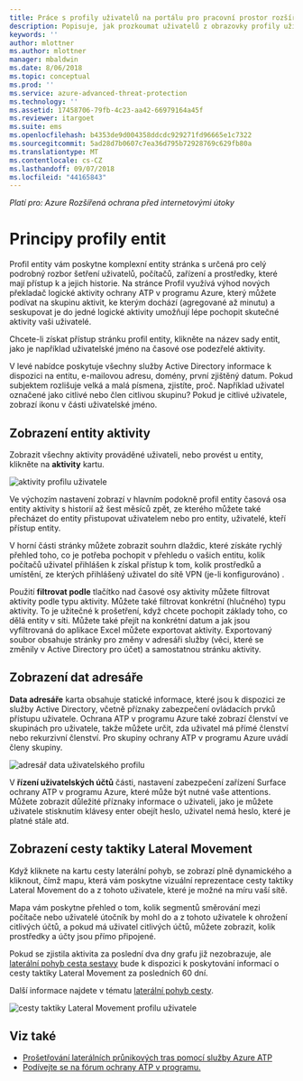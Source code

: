 ```yaml
---
title: Práce s profily uživatelů na portálu pro pracovní prostor rozšířené ochrany před internetovými útoky pro Azure | Dokumentace Microsoftu
description: Popisuje, jak prozkoumat uživatelů z obrazovky profily uživatelů na portálu pro pracovní prostor služby Azure ATP
keywords: ''
author: mlottner
ms.author: mlottner
manager: mbaldwin
ms.date: 8/06/2018
ms.topic: conceptual
ms.prod: ''
ms.service: azure-advanced-threat-protection
ms.technology: ''
ms.assetid: 17458706-79fb-4c23-aa42-66979164a45f
ms.reviewer: itargoet
ms.suite: ems
ms.openlocfilehash: b4353de9d004358ddcdc929271fd96665e1c7322
ms.sourcegitcommit: 5ad28d7b0607c7ea36d795b72928769c629fb80a
ms.translationtype: MT
ms.contentlocale: cs-CZ
ms.lasthandoff: 09/07/2018
ms.locfileid: "44165843"
---
```

*Platí pro: Azure Rozšířená ochrana před internetovými útoky*



# <a name="understanding-entity-profiles"></a>Principy profily entit

Profil entity vám poskytne komplexní entity stránka s určená pro celý podrobný rozbor šetření uživatelů, počítačů, zařízení a prostředky, které mají přístup k a jejich historie. Na stránce Profil využívá výhod nových překladač logické aktivity ochrany ATP v programu Azure, který můžete podívat na skupinu aktivit, ke kterým dochází (agregované až minutu) a seskupovat je do jedné logické aktivity umožňují lépe pochopit skutečné aktivity vaši uživatelé.

Chcete-li získat přístup stránku profil entity, klikněte na název sady entit, jako je například uživatelské jméno na časové ose podezřelé aktivity.

V levé nabídce poskytuje všechny služby Active Directory informace k dispozici na entitu, e-mailovou adresu, domény, první zjištěný datum. Pokud subjektem rozlišuje velká a malá písmena, zjistíte, proč. Například uživatel označené jako citlivé nebo člen citlivou skupinu?
Pokud je citlivé uživatele, zobrazí ikonu v části uživatelské jméno.

## <a name="view-entity-activities"></a>Zobrazení entity aktivity

Zobrazit všechny aktivity prováděné uživateli, nebo provést u entity, klikněte na **aktivity** kartu. 

 ![aktivity profilu uživatele](media/user-profile-activities.png)

Ve výchozím nastavení zobrazí v hlavním podokně profil entity časová osa entity aktivity s historií až šest měsíců zpět, ze kterého můžete také přecházet do entity přistupovat uživatelem nebo pro entity, uživatelé, kteří přístup entity.

V horní části stránky můžete zobrazit souhrn dlaždic, které získáte rychlý přehled toho, co je potřeba pochopit v přehledu o vašich entitu, kolik počítačů uživatel přihlášen k získal přístup k tom, kolik prostředků a umístění, ze kterých přihlášený uživatel do sítě VPN (je-li konfigurováno) . 

Použití **filtrovat podle** tlačítko nad časové osy aktivity můžete filtrovat aktivity podle typu aktivity. Můžete také filtrovat konkrétní (hlučného) typu aktivity. To je užitečné k prošetření, když chcete pochopit základy toho, co dělá entity v síti. Můžete také přejít na konkrétní datum a jak jsou vyfiltrovaná do aplikace Excel můžete exportovat aktivity. Exportovaný soubor obsahuje stránky pro změny v adresáři služby (věci, které se změnily v Active Directory pro účet) a samostatnou stránku aktivity. 

## <a name="view-directory-data"></a>Zobrazení dat adresáře

**Data adresáře** karta obsahuje statické informace, které jsou k dispozici ze služby Active Directory, včetně příznaky zabezpečení ovládacích prvků přístupu uživatele. Ochrana ATP v programu Azure také zobrazí členství ve skupinách pro uživatele, takže můžete určit, zda uživatel má přímé členství nebo rekurzivní členství. Pro skupiny ochrany ATP v programu Azure uvádí členy skupiny.

 ![adresář data uživatelského profilu](media/user-profile-dir-data.png)

V **řízení uživatelských účtů** části, nastavení zabezpečení zařízení Surface ochrany ATP v programu Azure, které může být nutné vaše attentions. Můžete zobrazit důležité příznaky informace o uživateli, jako je můžete uživatele stisknutím klávesy enter obejít heslo, uživatel nemá heslo, které je platné stále atd. 

## <a name="view-lateral-movement-paths"></a>Zobrazení cesty taktiky Lateral Movement

Když kliknete na kartu cesty laterální pohyb, se zobrazí plně dynamického a kliknout, čímž mapu, která vám poskytne vizuální reprezentace cesty taktiky Lateral Movement do a z tohoto uživatele, které je možné na míru vaší sítě.

Mapa vám poskytne přehled o tom, kolik segmentů směrování mezi počítače nebo uživatelé útočník by mohl do a z tohoto uživatele k ohrožení citlivých účtů, a pokud má uživatel citlivých účtů, můžete zobrazit, kolik prostředky a účty jsou přímo připojené.

Pokud se zjistila aktivita za poslední dva dny grafu již nezobrazuje, ale [laterální pohyb cesta sestavy](reports.md) bude k dispozici k poskytování informací o cesty taktiky Lateral Movement za posledních 60 dní. 

Další informace najdete v tématu [laterální pohyb cesty](use-case-lateral-movement-path.md). 

 ![cesty taktiky Lateral Movement profilu uživatele](media/user-profile-lateral-movement-paths.png)


## <a name="see-also"></a>Viz také

- [Prošetřování laterálních průnikových tras pomocí služby Azure ATP](use-case-lateral-movement-path.md)
- [Podívejte se na fórum ochrany ATP v programu.](https://aka.ms/azureatpcommunity)